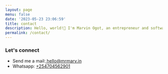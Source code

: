 ```yaml
---
layout: page
menu: false
date: '2023-05-23 23:06:59'
title: contact
description: Hello, world!👋 I'm Marvin Ogot, an entrepreneur and software engineer based in Nairobi, Kenya. Welcome to my blog!
permalink: /contact/
---
```


### Let's connect

* Send me a mail:<a href="mailto:hello@mrmarv.in"> hello@mrmarv.in</a>
* Whatsapp: [+254704562901](https://wa.me/<+254704562901>)

